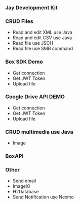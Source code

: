 ### Jay Development Kit


### CRUD Files
* Read and edit XML use Java
* Read and edit CSV use Java
* Read file use JSCH
* Read file use SMB command

### Box SDK Demo
* Get connection
* Get JWT Token
* Upload file


### Google Drive API DEMO
* Get connection
* Get JWT Token
* Upload file

### CRUD multimedia use Java
* Image

### BoxAPI

### Other
* Send email
* ImageIO
* H2Database
* Send Notification use Nexmo

